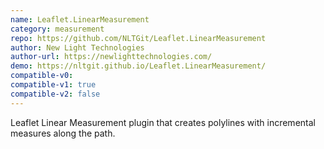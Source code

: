 ```yaml
---
name: Leaflet.LinearMeasurement
category: measurement
repo: https://github.com/NLTGit/Leaflet.LinearMeasurement
author: New Light Technologies
author-url: https://newlighttechnologies.com/
demo: https://nltgit.github.io/Leaflet.LinearMeasurement/
compatible-v0:
compatible-v1: true
compatible-v2: false
---
```


Leaflet Linear Measurement plugin that creates polylines with incremental measures along the path.
